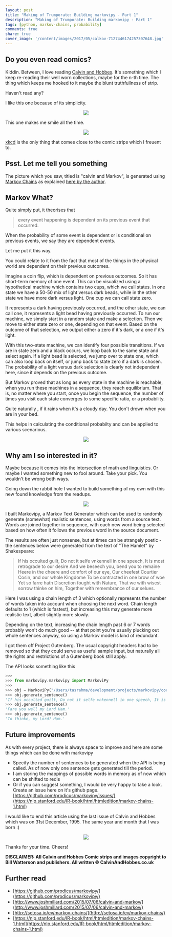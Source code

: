 ```yaml
---
layout: post
title: "Making of Trumporate: Building markovipy - Part 1"
description: "Making of Trumporate: Building markovipy - Part 1"
tags: [python, markov-chains, probability]
comments: true
share: true
cover_image: '/content/images/2017/05/calkov-7127446174257307648.jpg'
---
```


## Do you even read comics?

Kiddin. Between, I love reading [Calvin and Hobbes](http://www.calvinandhobbes.co.uk/). It's something which I keep re-reading their well worn collections, maybe for the n-th time. The thing which keeps me hooked to it maybe the blunt truthfullness of strip.

Haven't read any?

I like this one because of its simplicity.

<center><img src="/content/images/2017/05/simplicity-calvin.jpg"></center> 

This one makes me smile all the time.

<center><img src="/content/images/2017/05/calvin-smile.jpg"></center> 

[xkcd](https://xkcd.com/) is the only thing that comes close to the comic strips which I freuent to. 

## Psst. Let me tell you something

The picture which you saw, titled is "calvin and Markov", is generated using [Markov Chains](https://en.wikipedia.org/wiki/Markov_chain) as explained [here by the author](http://www.joshmillard.com/2015/07/06/calvin-and-markov/).

## Markov What?

Quite simply put, it theorises that

> every event happening is dependent on its previous event that occurred. 

When the probability of some event is dependent or is conditional on previous events, we say they are dependent events.

Let me put it this way. 

You could relate to it from the fact that most of the things in the physical world are dependent on their previous outcomes. 

Imagine a coin flip, which is dependent on previous outcomes. So it has short-term memory of one event. This can be visualized using a hypothetical machine which contains two cups, which we call states. In one state we have a 50-50 mix of light versus dark beads, while in the other state we have more dark versus light. One cup we can call state zero. 

It represents a dark having previously occurred, and the other state, we can call one, it represents a light bead having previously occurred. To run our machine, we simply start in a random state and make a selection. Then we move to either state zero or one, depending on that event. Based on the outcome of that selection, we output either a zero if it's dark, or a one if it's light. 

With this two-state machine, we can identify four possible transitions. If we are in state zero and a black occurs, we loop back to the same state and select again. If a light bead is selected, we jump over to state one, which can also loop back on itself, or jump back to state zero if a dark is chosen. The probability of a light versus dark selection is clearly not independent here, since it depends on the previous outcome. 

But Markov proved that as long as every state in the machine is reachable, when you run these machines in a sequence, they reach equilibrium. That is, no matter where you start, once you begin the sequence, the number of times you visit each state converges to some specific ratio, or a probability. 

Quite naturally , if it rains when it's a cloudy day. You don't drown when you are in your bed.

This helps in calculating the conditional probabilty and can be applied to various scenarious.

<center><img src="/content/images/2017/05/markovdiag.png"></center>

## Why am I so interested in it? 

Maybe because it comes into the intersection of math and linguistics. Or maybe I wanted something new to fool around. Take your pick. You wouldn't be wrong both ways.

Going down the rabbit hole I wanted to build something of my own with this new found knowledge from the readups. 

<center><img src="/content/images/2017/05/markovipy.png"></center>

I built Markovipy, a Markov Text Generator which can be used to randomly generate (somewhat) realistic sentences, using words from a source text. Words are joined together in sequence, with each new word being selected based on how often it follows the previous word in the source document.

The results are often just nonsense, but at times can be strangely poetic - the sentences below were generated from the text of "The Hamlet" by Shakespeare:

> If his occulted guilt, Do not it selfe vnkennell in one speech, It is most retrograde to our desire And we beseech you, bend you to remaine Heere in the cheere and comfort of our eye, Our cheefest Courtier Cosin, and our whole Kingdome To be contracted in one brow of woe Yet so farre hath Discretion fought with Nature, That we with wisest sorrow thinke on him, Together with remembrance of our selues.

Here I was using a chain length of 3 which optionally represents the number of words taken into account when choosing the next word. Chain length defaults to 1 (which is fastest), but increasing this may generate more realistic text, albeit slightly more slowly. 

Depending on the text, increasing the chain length past 6 or 7 words probably won't do much good -- at that point you're usually plucking out whole sentences anyway, so using a Markov model is kind of redundant.

I got them off Project Gutenberg. The usual copyright headers had to be removed so that they could serve as useful sample input, but naturally all the rights and restrictions of a Gutenberg book still apply.

The API looks something like this

```python
>>>
>>> from markovipy.markovipy import MarkoviPy
>>>
>>> obj = MarkoviPy("/Users/tasrahma/development/projects/markovipy/corpus/shakespeare/hamlet_utf8.txt", 3)
>>> obj.generate_sentence()
'If his occulted guilt, Do not it selfe vnkennell in one speech, It is most retrograde to our desire And we beseech you, bend you to remaine Heere in the cheere and comfort of our eye, Our cheefest Courtier Cosin, and our whole Kingdome To be contracted in one brow of woe Yet so farre hath Discretion fought with Nature, That we with wisest sorrow thinke on him, Together with remembrance of our selues.'
>>> obj.generate_sentence()
'Fare you well my Lord Ham.'
>>> obj.generate_sentence()
'To thinke, my Lord? Ham.'
```

## Future improvements

As with every project, there is always space to improve and here are some things which can be done with markovipy

- Specify the number of sentences to be generated when the API is being called. As of now only one sentence gets generated till the period. 
- I am storing the mappings of possible words in memory as of now which can be shifted to redis
- Or if you can suggest something, I would be very happy to take a look. Create an issue here on it's github page. [https://github.com/prodicus/markovipy/issues/](https://nlp.stanford.edu/IR-book/html/htmledition/markov-chains-1.html)

I would like to end this article using the last issue of Calvin and Hobbes which was on 31st December, 1995. The same year and month that I was born :)

<center><img src="/content/images/2017/05/calvin-hobbes-final-strip-dec-31-1995.jpg"></center>

Thanks for your time. Cheers!

**DISCLAIMER: All Calvin and Hobbes Comic strips and images copyright to Bill Watterson and publishers. All written © CalvinAndHobbes.co.uk**

## Further read

- [https://github.com/prodicus/markovipy/](https://github.com/prodicus/markovipy/)
- [http://www.joshmillard.com/2015/07/06/calvin-and-markov/](http://www.joshmillard.com/2015/07/06/calvin-and-markov/)
- [http://setosa.io/ev/markov-chains/](http://setosa.io/ev/markov-chains/)
- [https://nlp.stanford.edu/IR-book/html/htmledition/markov-chains-1.html](https://nlp.stanford.edu/IR-book/html/htmledition/markov-chains-1.html)


